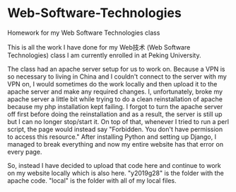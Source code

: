 # Web-Software-Technologies
Homework for my Web Software Technologies class

This is all the work I have done for my Web技术 (Web Software Technologies) class I am currently enrolled in at Peking University. 

The class had an apache server setup for us to work on. Because a VPN is so necessary to living in China and I couldn't connect to the server with my VPN on, I would sometimes do the work locally and then upload it to the apache server and make any required changes. I, unfortunately, broke my apache server a little bit while trying to do a clean reinstallation of apache because my php installation kept failing. I forgot to turn the apache server off first before doing the reinstallation and as a result, the server is still up but I can no longer stop/start it. On top of that, whenever I tried to run a perl script, the page would instead say "Forbidden. You don't have permission to access this resource." After installing Python and setting up Django, I managed to break everything and now my entire website has that error on every page. 

So, instead I have decided to upload that code here and continue to work on my website locally which is also here. "y2019g28" is the folder with the apache code. "local" is the folder with all of my local files. 
